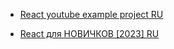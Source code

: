 - [React youtube example project RU](https://www.youtube.com/watch?v=OJ16BaPC6VI)

- [React для НОВИЧКОВ [2023] RU](https://www.youtube.com/watch?v=R_39q-vdOaE&list=PL4SEpuQTPOCv_wr4TIh6Mb5uKEfok6MEF)
